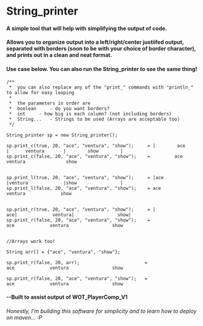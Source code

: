 # String_printer

#### A simple tool that will help with simplifying the output of code.

#### Allows you to organize output into a left/right/center justiifed output, separated with borders (soon to be with your choice of border character), and prints out in a clean and neat format.

#### Use case below. You can also run the String_printer to see the same thing!

```
/**
 *  you can also replace any of the "print_" commands with "println_" to allow for easy looping 
 *
 *  the parameters in order are
 *	boolean 	- do you want borders?
 *	int		- how big is each column? (not including borders)
 *	String...	- Strings to be used (Arrays are acceptable too)
 */

String_printer sp = new String_printer();

sp.print_c(true, 20, "ace", "ventura", "show");     = |        ace         |      ventura       |        show        |
sp.print_c(false, 20, "ace", "ventura", "show");    =         ace               ventura               show


sp.print_l(true, 20, "ace", "ventura", "show");     = |ace                 |ventura             |show                |
sp.print_l(false, 20, "ace", "ventura", "show");    = ace                 ventura             show


sp.print_r(true, 20, "ace", "ventura", "show");     = |                 ace|             ventura|                show|
sp.print_r(false, 20, "ace", "ventura", "show");    =                  ace             ventura                show


//Arrays work too!

String arr[] = {"ace", "ventura", "show"};

sp.print_r(false, 20, arr);                        =                  ace             ventura                show

sp.print_r(false, 20, "ace", "ventura", "show");   =                  ace             ventura                show

```

#### --Built to assist output of WOT_PlayerComp_V1

###### *Honestly, I'm building this software for simplicity and to learn how to deploy on maven... :P*


